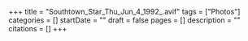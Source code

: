 +++
title = "Southtown_Star_Thu_Jun_4_1992_.avif"
tags = ["Photos"]
categories = []
startDate = ""
draft = false
pages = []
description = ""
citations = []
+++
